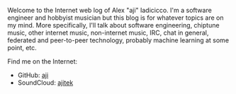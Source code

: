 Welcome to the Internet web log of Alex "aji" Iadicicco. I'm a software
engineer and hobbyist musician but this blog is for whatever topics are on my
mind. More specifically, I'll talk about software engineering, chiptune music,
other internet music, non-internet music, IRC, chat in general, federated and
peer-to-peer technology, probably machine learning at some point, etc.

Find me on the Internet:

-   GitHub: [aji](https://github.com/aji)
-   SoundCloud: [ajitek](https://soundcloud.com/ajitek)
